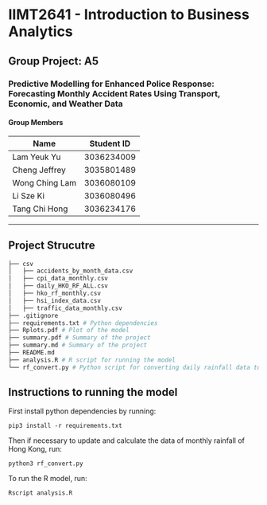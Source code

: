 # IIMT2641 - Introduction to Business Analytics

## Group Project: A5

### Predictive Modelling for Enhanced Police Response: Forecasting Monthly Accident Rates Using Transport, Economic, and Weather Data

#### Group Members

| Name           | Student ID   |
|----------------|--------------|
| Lam Yeuk Yu    | 3036234009   |
| Cheng Jeffrey  | 3035801489   |
| Wong Ching Lam | 3036080109   |
| Li Sze Ki      | 3036080496   |
| Tang Chi Hong  | 3036234176   |

---

## Project Strucutre

```bash
├── csv
│   ├── accidents_by_month_data.csv
│   ├── cpi_data_monthly.csv
│   ├── daily_HKO_RF_ALL.csv
│   ├── hko_rf_monthly.csv
│   ├── hsi_index_data.csv
│   ├── traffic_data_monthly.csv
├── .gitignore
├── requirements.txt # Python dependencies
├── Rplots.pdf # Plot of the model
├── summary.pdf # Summary of the project
├── summary.md # Summary of the project
├── README.md
├── analysis.R # R script for running the model
└── rf_convert.py # Python script for converting daily rainfall data to monthly
```


## Instructions to running the model

First install python dependencies by running:

`pip3 install -r requirements.txt`

Then if necessary to update and calculate the data of monthly rainfall of Hong Kong, run:

`python3 rf_convert.py`

To run the R model, run:

`Rscript analysis.R`
